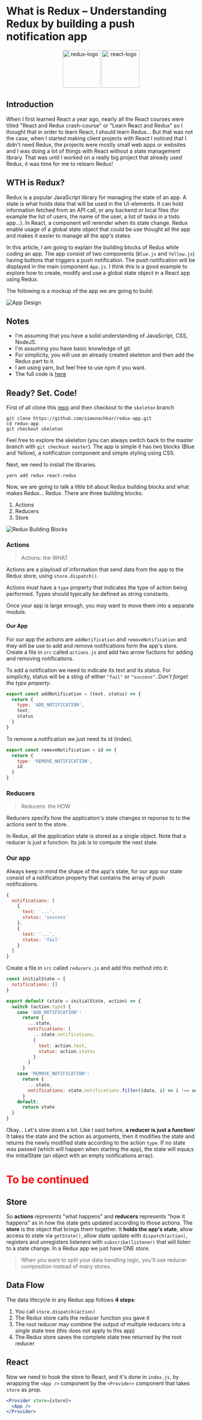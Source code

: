 # What is Redux – Understanding Redux by building a push notification app

<p align="center">
  <img alt="redux-logo" src="img/redux-logo.png" width="100" />
  <img alt="react-logo" src="img/react-logo.png" width="100" />
</p>

## Introduction

When I first learned React a year ago, nearly all the React courses were titled "React and Redux crash-course" or "Learn React and Redux" so I thought that in order to learn React, I should learn Redux... But that was not the case, when I started making client projects with React I noticed that I didn't need Redux, the projects were mostly small web apps or websites and I was doing a lot of things with React without a state management library. That was until I worked on a really big project that already used Redux, it was time for me to relearn Redux!

## WTH is Redux?

Redux is a popular JavaScript library for managing the state of an app. A state is what holds data that will be used in the UI-elements. It can hold information fetched from an API call, or any backend or local files (for example the list of users, the name of the user, a list of tasks in a todo app...). In React, a component will rerender when its state change. Redux enable usage of a global state object that could be use thought all the app and makes it easier to manage all the app's states.

In this article, I am going to explain the building blocks of Redus while coding an app. The app consist of two components (`Blue.js` and `Yellow.js`) having buttons that triggers a push notification. The push notification will be displayed in the main component `App.js`. I think this is a good example to explore how to create, modify and use a global state object in a React app using Redux.

The following is a mockup of the app we are going to build:

![App Design](img/redux-app.png)

## Notes

- I'm assuming that you have a solid understanding of JavaScript, CSS, NodeJS.
- I'm assuming you have basic knowledge of git.
- For simplicity, you will use an already created skeleton and then add the Redux part to it.
- I am using yarn, but feel free to use npm if you want.
- The full code is [here](https://github.com/simonachkar/redux-app)

## Ready? Set. Code!

First of all clone this [repo](https://github.com/simonachkar/redux-app) and then checkout to the `skeleton` branch

```
git clone https://github.com/simonachkar/redux-app.git
cd redux-app
git checkout skeleton
```

Feel free to explore the skeleton (you can always switch back to the master branch with `git checkout master`). The app is simple it has two blocks (Blue and Yellow), a notification component and simple styling using CSS.

Next, we need to install the libraries.

```
yarn add redux react-redux
```

Now, we are going to talk a little bit about Redux building blocks and what makes Redux... Redux. There are three building blocks:

1. Actions
1. Reducers
1. Store

![Redux Building Blocks](img/building-blocks.png)

### Actions

> Actions: the WHAT

Actions are a playload of information that send data from the app to the Redux store, using `store.dispatch()`.

Actions must have a `type` property that indicates the type of action being performed. Types should typically be defined as
string constants.

Once your app is large enough, you may want to move them into a separate module.

#### Our App

For our app the actions are `addNotification` and `removeNotification` and they will be use to add and remove notifications form the app's store. Create a file in `src` called `actions.js` and add two arrow fuctions for adding and removing notificaitons.

To add a notification we need to indicate its text and its status. For simplicity, status will be a sting of either `"fail"` or `"success"`. _Don't forget the type property_.

```js
export const addNotification = (text, status) => {
  return {
    type: 'ADD_NOTIFICATION',
    text,
    status
  }
}
```

To remove a notification we just need its id (index).

```js
export const removeNotification = id => {
  return {
    type: 'REMOVE_NOTIFICATION',
    id
  }
}
```

### Reducers

> Reducers: the HOW

Reducers specify how the application's state changes in reponse to to the actions sent to the store.

In Redux, all the application state is stored as a single object. Note that a reducer is just a function. Its job is to compute the next state.

### Our app

Always keep in mind the shape of the app's state, for our app our state consist of a notification property that contains the array of push notifications.

```js
{
  notifications: [
    {
      text: '...',
      status: 'success'
    },
    {
      text: '...',
      status: 'fail'
    }
  ]
}
```

Create a file in `src` called `reducers.js` and add this method into it:

```js
const initialState = {
  notifications: []
}

export default (state = initialState, action) => {
  switch (action.type) {
    case 'ADD_NOTIFICATION':
      return {
        ...state,
        notifications: [
          ...state.notifications,
          {
            text: action.text,
            status: action.status
          }
        ]
      }
    case 'REMOVE_NOTIFICATION':
      return {
        ...state,
        notifications: state.notifications.filter((data, i) => i !== action.id)
      }
    default:
      return state
  }
}
```

Okay... Let's slow down a bit. Like I said before, **a reducer is just a function**! It takes the state and the action as arguments, then it modifies the state and returns the newly modified state according to the action `type`. If no state was passed (which will happen when starting the app), the state will equa;s the initialState (an object with an empty notifications array).

<h1 style="color: red">To be continued</h1>

## Store

So **actions** represents "what happens" and **reducers** represents "how it happens" as in how the state gets updated according to those actions.
The **store** is the object that brings them together. It **holds the app's state**, allow access to state via `getState()`, allow state update with `dispatch(action)`, registers and unregisters listeners with `subscribe(listener)` that will listen to a state change.
In a Redux app we just have ONE store.

> When you want to split your data handling logic, you'll use reducer composition instead of many stores.

## Data Flow

The data lifecycle in any Redux app follows **4 steps**:

1. You call `store.dispatch(action)`
1. The Redux store calls the reducer function you gave it
1. The root reducer may combine the output of multiple reducers into a single state tree (this does not apply to this app)
1. The Redux store saves the complete state tree returned by the root reducer

## React

Now we need to hook the store to React, and it's done in `index.js`, by wrapping the `<App />` component by the `<Provider>` component that takes `store` as prop.

```jsx
<Provider store={store}>
  <App />
</Provider>
```
